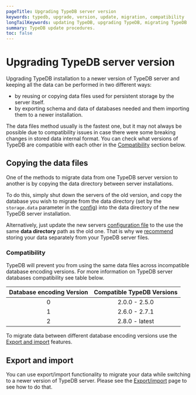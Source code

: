 ```yaml
---
pageTitle: Upgrading TypeDB server version
keywords: typedb, upgrade, version, update, migration, compatibility
longTailKeywords: updating TypeDB, upgrading TypeDB, migrating TypeDB
summary: TypeDB update procedures.
toc: false
---
```


# Upgrading TypeDB server version

Upgrading TypeDB installation to a newer version of TypeDB server and keeping all the data can be performed in two 
different ways:

* by reusing or copying data files used for persistent storage by the server itself.
* by exporting schema and data of databases needed and them importing them to a newer installation.

The data files method usually is the fastest one, but it may not always be possible due to compatibility issues 
in case there were some breaking changes in stored data internal format. You can check what versions of TypeDB are 
compatible with each other in the [Compatibility](#compatibility) section below.

## Copying the data files

One of the methods to migrate data from one TypeDB server version to another is by copying the data directory between 
server installations. 

To do this, simply shut down the servers of the old version, and copy the database you wish to migrate from the data 
directory (set by the `storage.data` parameter in the 
[config](01-configuration.md#the-default-location-of-the-config-file)) into the data directory of the new TypeDB server 
installation. 

Alternatively, just update the new servers 
[configuration file](01-configuration.md#the-default-location-of-the-config-file) to the use the same **data directory**
path as the old one. That is why we [recommend](01-configuration.md#storage-configuration) storing your data separately 
from your TypeDB server files.

### Compatibility

TypeDB will prevent you from using the same data files across incompatible database encoding versions. For more information on TypeDB server databases compatibility see table below.

| Database encoding Version | Compatible TypeDB Versions |
|:-------------------------:|:--------------------------:|
|             0             |       2.0.0 - 2.5.0        |
|             1             |       2.6.0 - 2.7.1        |
|             2             |       2.8.0 - latest       |

To migrate data between different database encoding versions use the [Export and import](#export-and-import) features.

## Export and import

You can use export/import functionality to migrate your data while switching to a newer version of TypeDB server. 
Please see the [Export/import](02-export-import.md) page to see how to do that.
